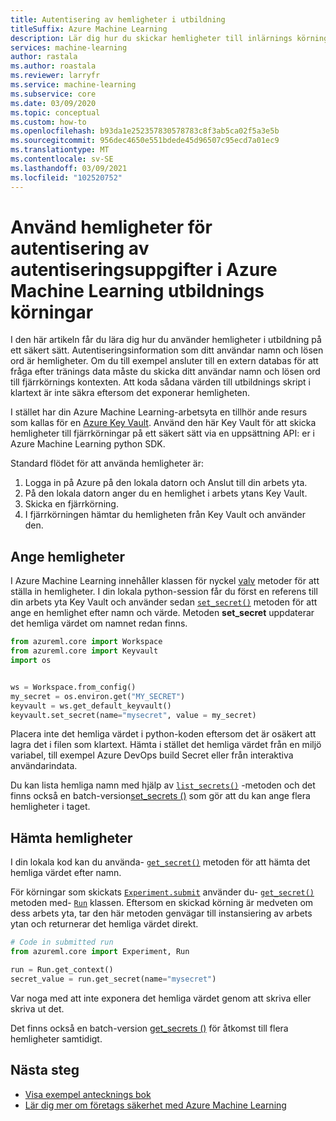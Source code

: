 ```yaml
---
title: Autentisering av hemligheter i utbildning
titleSuffix: Azure Machine Learning
description: Lär dig hur du skickar hemligheter till inlärnings körningar på ett säkert sätt med hjälp av Azure Key Vault för din arbets yta.
services: machine-learning
author: rastala
ms.author: roastala
ms.reviewer: larryfr
ms.service: machine-learning
ms.subservice: core
ms.date: 03/09/2020
ms.topic: conceptual
ms.custom: how-to
ms.openlocfilehash: b93da1e252357830578783c8f3ab5ca02f5a3e5b
ms.sourcegitcommit: 956dec4650e551bdede45d96507c95ecd7a01ec9
ms.translationtype: MT
ms.contentlocale: sv-SE
ms.lasthandoff: 03/09/2021
ms.locfileid: "102520752"
---
```

# <a name="use-authentication-credential-secrets-in-azure-machine-learning-training-runs"></a>Använd hemligheter för autentisering av autentiseringsuppgifter i Azure Machine Learning utbildnings körningar


I den här artikeln får du lära dig hur du använder hemligheter i utbildning på ett säkert sätt. Autentiseringsinformation som ditt användar namn och lösen ord är hemligheter. Om du till exempel ansluter till en extern databas för att fråga efter tränings data måste du skicka ditt användar namn och lösen ord till fjärrkörnings kontexten. Att koda sådana värden till utbildnings skript i klartext är inte säkra eftersom det exponerar hemligheten. 

I stället har din Azure Machine Learning-arbetsyta en tillhör ande resurs som kallas för en [Azure Key Vault](../key-vault/general/overview.md). Använd den här Key Vault för att skicka hemligheter till fjärrkörningar på ett säkert sätt via en uppsättning API: er i Azure Machine Learning python SDK.

Standard flödet för att använda hemligheter är:
 1. Logga in på Azure på den lokala datorn och Anslut till din arbets yta.
 2. På den lokala datorn anger du en hemlighet i arbets ytans Key Vault.
 3. Skicka en fjärrkörning.
 4. I fjärrkörningen hämtar du hemligheten från Key Vault och använder den.

## <a name="set-secrets"></a>Ange hemligheter

I Azure Machine Learning innehåller klassen för nyckel [valv](/python/api/azureml-core/azureml.core.keyvault.keyvault) metoder för att ställa in hemligheter. I din lokala python-session får du först en referens till din arbets yta Key Vault och använder sedan [`set_secret()`](/python/api/azureml-core/azureml.core.keyvault.keyvault#set-secret-name--value-) metoden för att ange en hemlighet efter namn och värde. Metoden __set_secret__ uppdaterar det hemliga värdet om namnet redan finns.

```python
from azureml.core import Workspace
from azureml.core import Keyvault
import os


ws = Workspace.from_config()
my_secret = os.environ.get("MY_SECRET")
keyvault = ws.get_default_keyvault()
keyvault.set_secret(name="mysecret", value = my_secret)
```

Placera inte det hemliga värdet i python-koden eftersom det är osäkert att lagra det i filen som klartext. Hämta i stället det hemliga värdet från en miljö variabel, till exempel Azure DevOps build Secret eller från interaktiva användarindata.

Du kan lista hemliga namn med hjälp av [`list_secrets()`](/python/api/azureml-core/azureml.core.keyvault.keyvault#list-secrets--) -metoden och det finns också en batch-version[set_secrets ()](/python/api/azureml-core/azureml.core.keyvault.keyvault#set-secrets-secrets-batch-) som gör att du kan ange flera hemligheter i taget.

## <a name="get-secrets"></a>Hämta hemligheter

I din lokala kod kan du använda- [`get_secret()`](/python/api/azureml-core/azureml.core.keyvault.keyvault#get-secret-name-) metoden för att hämta det hemliga värdet efter namn.

För körningar som skickats [`Experiment.submit`](/python/api/azureml-core/azureml.core.experiment.experiment#submit-config--tags-none----kwargs-)  använder du- [`get_secret()`](/python/api/azureml-core/azureml.core.run.run#get-secret-name-) metoden med- [`Run`](/python/api/azureml-core/azureml.core.run%28class%29) klassen. Eftersom en skickad körning är medveten om dess arbets yta, tar den här metoden genvägar till instansiering av arbets ytan och returnerar det hemliga värdet direkt.

```python
# Code in submitted run
from azureml.core import Experiment, Run

run = Run.get_context()
secret_value = run.get_secret(name="mysecret")
```

Var noga med att inte exponera det hemliga värdet genom att skriva eller skriva ut det.

Det finns också en batch-version [get_secrets ()](/python/api/azureml-core/azureml.core.run.run#get-secrets-secrets-) för åtkomst till flera hemligheter samtidigt.

## <a name="next-steps"></a>Nästa steg

 * [Visa exempel antecknings bok](https://github.com/Azure/MachineLearningNotebooks/blob/master/how-to-use-azureml/manage-azureml-service/authentication-in-azureml/authentication-in-azureml.ipynb)
 * [Lär dig mer om företags säkerhet med Azure Machine Learning](concept-enterprise-security.md)